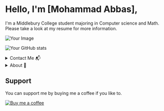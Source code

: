 # Hello, I'm [Mohammad Abbas],
I'm a Middlebury College student majoring in Computer science and Math. Please take a look at my resume for more information.

![Your Image]([URL_to_image](https://drive.google.com/file/d/10sRc2OBvElPP9nH16xxo_p1i3Yi_deMP/view?usp=drive_link))

![Your GitHub stats](https://github-readme-stats.vercel.app/api?username=yourusername&show_icons=true)


<details>
<summary>Contact Me 📬</summary>
This is where you can leave contact information.
</details>

<details>
<summary>About 👤</summary>
This is where you can write about yourself.
</details>

Support
-------
You can support me by buying me a coffee if you like to.

[![Buy me a coffee](https://www.buymeacoffee.com/assets/img/custom_images/orange_img.png)](Your_BuyMeACoffee_Link)

